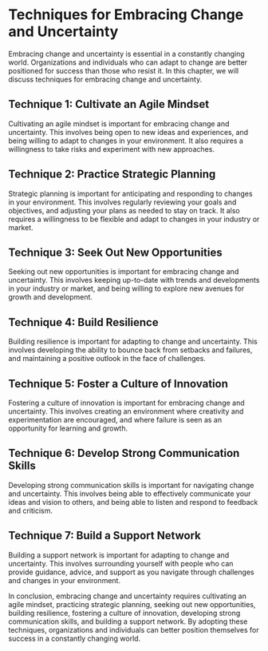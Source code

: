 Techniques for Embracing Change and Uncertainty
============================================================================================

Embracing change and uncertainty is essential in a constantly changing world. Organizations and individuals who can adapt to change are better positioned for success than those who resist it. In this chapter, we will discuss techniques for embracing change and uncertainty.

Technique 1: Cultivate an Agile Mindset
---------------------------------------

Cultivating an agile mindset is important for embracing change and uncertainty. This involves being open to new ideas and experiences, and being willing to adapt to changes in your environment. It also requires a willingness to take risks and experiment with new approaches.

Technique 2: Practice Strategic Planning
----------------------------------------

Strategic planning is important for anticipating and responding to changes in your environment. This involves regularly reviewing your goals and objectives, and adjusting your plans as needed to stay on track. It also requires a willingness to be flexible and adapt to changes in your industry or market.

Technique 3: Seek Out New Opportunities
---------------------------------------

Seeking out new opportunities is important for embracing change and uncertainty. This involves keeping up-to-date with trends and developments in your industry or market, and being willing to explore new avenues for growth and development.

Technique 4: Build Resilience
-----------------------------

Building resilience is important for adapting to change and uncertainty. This involves developing the ability to bounce back from setbacks and failures, and maintaining a positive outlook in the face of challenges.

Technique 5: Foster a Culture of Innovation
-------------------------------------------

Fostering a culture of innovation is important for embracing change and uncertainty. This involves creating an environment where creativity and experimentation are encouraged, and where failure is seen as an opportunity for learning and growth.

Technique 6: Develop Strong Communication Skills
------------------------------------------------

Developing strong communication skills is important for navigating change and uncertainty. This involves being able to effectively communicate your ideas and vision to others, and being able to listen and respond to feedback and criticism.

Technique 7: Build a Support Network
------------------------------------

Building a support network is important for adapting to change and uncertainty. This involves surrounding yourself with people who can provide guidance, advice, and support as you navigate through challenges and changes in your environment.

In conclusion, embracing change and uncertainty requires cultivating an agile mindset, practicing strategic planning, seeking out new opportunities, building resilience, fostering a culture of innovation, developing strong communication skills, and building a support network. By adopting these techniques, organizations and individuals can better position themselves for success in a constantly changing world.


